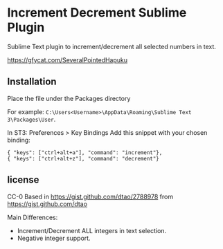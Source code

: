 # Increment Decrement Sublime Plugin
Sublime Text plugin to increment/decrement all selected numbers in text.

https://gfycat.com/SeveralPointedHapuku

## Installation
Place the file under the Packages directory 

For example: `C:\Users<Username>\AppData\Roaming\Sublime Text 3\Packages\User`.

In ST3: Preferences > Key Bindings
Add this snippet with your chosen binding:
```
{ "keys": ["ctrl+alt+a"], "command": "increment"},
{ "keys": ["ctrl+alt+z"], "command": "decrement"}
```

## license
CC-0
Based in https://gist.github.com/dtao/2788978 from https://gist.github.com/dtao

Main Differences:
* Increment/Decrement ALL integers in text selection.
* Negative integer support.
